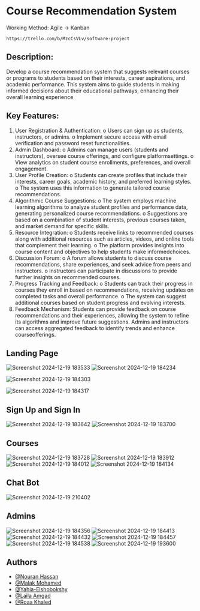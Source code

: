 # Course Recommendation System

 Working Method:
     Agile -> Kanban
     
    https://trello.com/b/MzcCsVLv/software-project
     
## Description:

Develop a course recommendation system that suggests relevant courses or programs to students based on their
interests, career aspirations, and academic performance. This system aims to guide students in making informed
decisions about their educational pathways, enhancing their overall learning experience

## Key Features:

1. User Registration & Authentication:
o Users can sign up as students, instructors, or admins.
o Implement secure access with email verification and password reset functionalities.
2. Admin Dashboard:
o Admins can manage users (students and instructors), oversee course offerings, and configure platformsettings.
o View analytics on student course enrollments, preferences, and overall engagement.
3. User Profile Creation:
o Students can create profiles that include their interests, career goals, academic history, and preferred learning
styles.
o The system uses this information to generate tailored course recommendations.
4. Algorithmic Course Suggestions:
o The system employs machine learning algorithms to analyze student profiles and performance data, generating
personalized course recommendations.
o Suggestions are based on a combination of student interests, previous courses taken, and market demand for
specific skills.
5. Resource Integration:
o Students receive links to recommended courses along with additional resources such as articles, videos, and
online tools that complement their learning.
o The platform provides insights into course content and objectives to help students make informedchoices.
6. Discussion Forum:
o A forum allows students to discuss course recommendations, share experiences, and seek advice from peers
and instructors.
o Instructors can participate in discussions to provide further insights on recommended courses.
7. Progress Tracking and Feedback:
o Students can track their progress in courses they enroll in based on recommendations, receiving updates on
completed tasks and overall performance.
o The system can suggest additional courses based on student progress and evolving interests.
8. Feedback Mechanism:
Students can provide feedback on course recommendations and their experiences, allowing the system to refine its
algorithms and improve future suggestions.
Admins and instructors can access aggregated feedback to identify trends and enhance courseofferings.
## Landing Page
![Screenshot 2024-12-19 183533](https://github.com/user-attachments/assets/7d9270b1-3016-40dd-8cc7-90d2ffe06042)
![Screenshot 2024-12-19 184234](https://github.com/user-attachments/assets/d30f3e15-4a1e-4832-89d0-d37bba0a1ec4)

![Screenshot 2024-12-19 184303](https://github.com/user-attachments/assets/39c6f742-5eeb-4898-b5bd-3750d36da712)

![Screenshot 2024-12-19 184317](https://github.com/user-attachments/assets/0c18314b-112f-4c7b-899a-30ff774b953d)

## Sign Up and Sign In
![Screenshot 2024-12-19 183642](https://github.com/user-attachments/assets/0aac0d54-cd3c-4b7e-90c3-90b652631d62)
![Screenshot 2024-12-19 183700](https://github.com/user-attachments/assets/b20e75c0-54df-4089-b641-0e84eb407640)

## Courses
![Screenshot 2024-12-19 183728](https://github.com/user-attachments/assets/7e9dba34-0cfe-4225-b58a-881cb4c2bf44)
![Screenshot 2024-12-19 183912](https://github.com/user-attachments/assets/0ea8306a-e38c-42c0-a074-cbee331391a0)
![Screenshot 2024-12-19 184012](https://github.com/user-attachments/assets/466f0eb4-11cc-430a-97d2-a2f81a771612)
![Screenshot 2024-12-19 184134](https://github.com/user-attachments/assets/d91ba797-6ba5-4579-b75f-61b95b31182d)

## Chat Bot
![Screenshot 2024-12-19 210402](https://github.com/user-attachments/assets/fea56a07-41fa-4327-8a80-f85ba23cc39d)

## Admins
![Screenshot 2024-12-19 184356](https://github.com/user-attachments/assets/bea68722-ede3-40cd-a4ac-de30cf8a2307)
![Screenshot 2024-12-19 184413](https://github.com/user-attachments/assets/1c77acba-8eb9-4557-936b-6a4b4e00498a)
![Screenshot 2024-12-19 184432](https://github.com/user-attachments/assets/41bc28b3-ff3a-48c5-ae49-07d88c98fc13)
![Screenshot 2024-12-19 184457](https://github.com/user-attachments/assets/ee1cefa7-7413-4fb0-be18-382b437cf53e)
![Screenshot 2024-12-19 184538](https://github.com/user-attachments/assets/fd10ca0e-9bc4-4ef2-8b1d-f9f28994f305)
![Screenshot 2024-12-19 193600](https://github.com/user-attachments/assets/15a1b533-121c-4034-a793-12bd2ea00c8f)


## Authors
- [@Nouran Hassan](https://github.com/Nouran246)
- [@Malak Mohamed](https://github.com/MalakMohameed)
- [@Yahia-Elshobokshy](https://github.com/Yahia-Elshobokshy)
- [@Laila Amgad](https://github.com/Laila4563)
- [@Roaa Khaled](https://github.com/Rowlkh)
